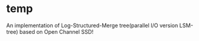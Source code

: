 # temp
An implementation of Log-Structured-Merge tree(parallel I/O version LSM-tree) based on Open Channel SSD!
